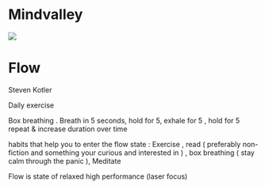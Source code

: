# Mindvalley

![](https://external-content.duckduckgo.com/iu/?u=https%3A%2F%2Ftse4.mm.bing.net%2Fth%3Fid%3DOIP.TbGz8iy48GLyJVrtliA1tgHaHa%26pid%3DApi&f=1)

# Flow

Steven Kotler

Daily exercise

Box breathing . Breath in 5 seconds, hold for 5, exhale for 5 , hold for 5 repeat & increase duration over time

habits that help you to enter the flow state :
Exercise , read ( preferably non-fiction and something your curious and interested in ) , box breathing ( stay calm through the panic ),  Meditate

Flow is state of relaxed high performance (laser focus)
